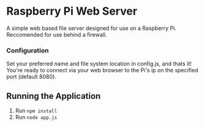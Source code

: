 # Raspberry Pi Web Server
A simple web based file server designed for use on a Raspberry Pi. Reccomended for use behind a firewall.

### Configuration
Set your preferred name and file system location in config.js, and thats it! You're ready to connect via your web browser to the Pi's ip on the specified port (default 8080).

## Running the Application
1. Run `npm install`
2. Run `node app.js`